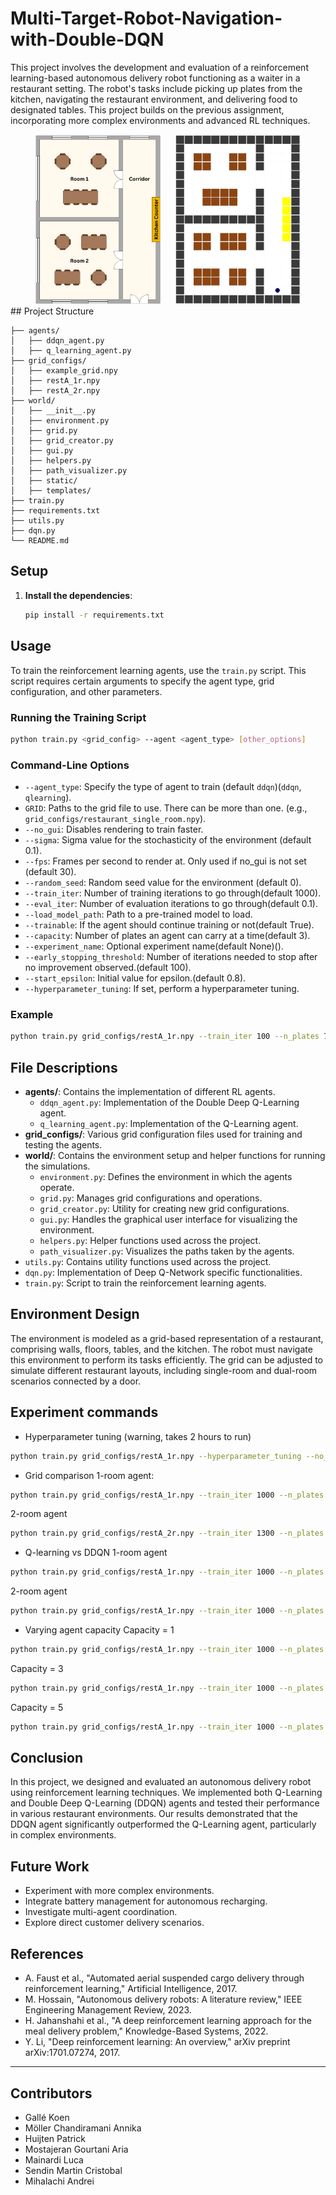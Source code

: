 # Multi-Target-Robot-Navigation-with-Double-DQN

This project involves the development and evaluation of a reinforcement learning-based autonomous delivery robot functioning as a waiter in a restaurant setting. The robot's tasks include picking up plates from the kitchen, navigating the restaurant environment, and delivering food to designated tables. This project builds on the previous assignment, incorporating more complex environments and advanced RL techniques.

<div style="text-align: center;">
    <img src="restA_floorplan.png" alt="Restaurant Floor Plan" width="200" style="display: inline-block; margin-right: 20px;"/>
    <img src="restA_grid.png" alt="Restaurant Grid" width="200" style="display: inline-block;"/>
</div>
## Project Structure

```
├── agents/
│   ├── ddqn_agent.py
│   ├── q_learning_agent.py
├── grid_configs/
│   ├── example_grid.npy
│   ├── restA_1r.npy
│   ├── restA_2r.npy
├── world/
│   ├── __init__.py
│   ├── environment.py
│   ├── grid.py
│   ├── grid_creator.py
│   ├── gui.py
│   ├── helpers.py
│   ├── path_visualizer.py
│   ├── static/
│   ├── templates/
├── train.py
├── requirements.txt
├── utils.py
├── dqn.py
└── README.md

```

## Setup

1. **Install the dependencies**:
   ```sh
   pip install -r requirements.txt
   ```

## Usage

To train the reinforcement learning agents, use the `train.py` script. This script requires certain arguments to specify the agent type, grid configuration, and other parameters.

### Running the Training Script

```sh
python train.py <grid_config> --agent <agent_type> [other_options]
```

### Command-Line Options

- `--agent_type`: Specify the type of agent to train (default `ddqn`)(`ddqn`, `qlearning`).
- `GRID`: Paths to the grid file to use. There can be more than one. (e.g., `grid_configs/restaurant_single_room.npy`).
- `--no_gui`: Disables rendering to train faster.
- `--sigma`: Sigma value for the stochasticity of the environment (default 0.1).
- `--fps`: Frames per second to render at. Only used if no_gui is not set (default 30).
- `--random_seed`: Random seed value for the environment (default 0).
- `--train_iter`: Number of training iterations to go through(default 1000).
- `--eval_iter`: Number of evaluation iterations to go through(default 0.1).
- `--load_model_path`: Path to a pre-trained model to load.
- `--trainable`: If the agent should continue training or not(default True).
- `--capacity`: Number of plates an agent can carry at a time(default 3).
- `--experiment_name`: Optional experiment name(default None)().
- `--early_stopping_threshold`: Number of iterations needed to stop after no improvement observed.(default 100).
- `--start_epsilon`: Initial value for epsilon.(default 0.8).
- `--hyperparameter_tuning`: If set, perform a hyperparameter tuning.

### Example

```sh
python train.py grid_configs/restA_1r.npy --train_iter 100 --n_plates 7 --fps 30 --sigma 0.1 --eval_iter 10 --random_seed 5 --agent_type ddqn --start_epsilon 0.7
```

## File Descriptions

- **agents/**: Contains the implementation of different RL agents.
  - `ddqn_agent.py`: Implementation of the Double Deep Q-Learning agent.
  - `q_learning_agent.py`: Implementation of the Q-Learning agent.
- **grid_configs/**: Various grid configuration files used for training and testing the agents.
- **world/**: Contains the environment setup and helper functions for running the simulations.
  - `environment.py`: Defines the environment in which the agents operate.
  - `grid.py`: Manages grid configurations and operations.
  - `grid_creator.py`: Utility for creating new grid configurations.
  - `gui.py`: Handles the graphical user interface for visualizing the environment.
  - `helpers.py`: Helper functions used across the project.
  - `path_visualizer.py`: Visualizes the paths taken by the agents.
- `utils.py`: Contains utility functions used across the project.
- `dqn.py`: Implementation of Deep Q-Network specific functionalities.
- `train.py`: Script to train the reinforcement learning agents.

## Environment Design

The environment is modeled as a grid-based representation of a restaurant, comprising walls, floors, tables, and the kitchen. The robot must navigate this environment to perform its tasks efficiently. The grid can be adjusted to simulate different restaurant layouts, including single-room and dual-room scenarios connected by a door.

## Experiment commands

- Hyperparameter tuning (warning, takes 2 hours to run)

```sh
python train.py grid_configs/restA_1r.npy --hyperparameter_tuning --no_gui
```

- Grid comparison
  1-room agent:

```sh
python train.py grid_configs/restA_1r.npy --train_iter 1000 --n_plates 9 --capacity 3 --eval_iter 100 --agent_type ddqn --start_epsilon 0.4 --early_stopping_threshold 100 --no_gui
```

2-room agent

```sh
python train.py grid_configs/restA_2r.npy --train_iter 1300 --n_plates 9 --capacity 3 --eval_iter 100 --agent_type ddqn --start_epsilon 0.5 --early_stopping_threshold 200 --no_gui
```

- Q-learning vs DDQN
  1-room agent

```sh
python train.py grid_configs/restA_1r.npy --train_iter 1000 --n_plates 9 --capacity 3 --eval_iter 100 --agent_type qlearning --start_epsilon 0.8 --early_stopping_threshold 100 --no_gui
```

2-room agent

```sh
python train.py grid_configs/restA_1r.npy --train_iter 1000 --n_plates 9 --capacity 3 --eval_iter 100 --agent_type qlearning --start_epsilon 0.8 --early_stopping_threshold 200 --no_gui
```

- Varying agent capacity
  Capacity = 1

```sh
python train.py grid_configs/restA_1r.npy --train_iter 1000 --n_plates 9 --capacity 1 --eval_iter 100 --agent_type ddqn --start_epsilon 0.5 --early_stopping_threshold 100 --no_gui
```

Capacity = 3

```sh
python train.py grid_configs/restA_1r.npy --train_iter 1000 --n_plates 9 --capacity 3 --eval_iter 100 --agent_type ddqn --start_epsilon 0.5 --early_stopping_threshold 100 --no_gui
```

Capacity = 5

```sh
python train.py grid_configs/restA_1r.npy --train_iter 1000 --n_plates 9 --capacity 5 --eval_iter 100 --agent_type ddqn --start_epsilon 0.5 --early_stopping_threshold 100 --no_gui
```

## Conclusion

In this project, we designed and evaluated an autonomous delivery robot using reinforcement learning techniques. We implemented both Q-Learning and Double Deep Q-Learning (DDQN) agents and tested their performance in various restaurant environments. Our results demonstrated that the DDQN agent significantly outperformed the Q-Learning agent, particularly in complex environments.

## Future Work

- Experiment with more complex environments.
- Integrate battery management for autonomous recharging.
- Investigate multi-agent coordination.
- Explore direct customer delivery scenarios.

## References

- A. Faust et al., "Automated aerial suspended cargo delivery through reinforcement learning," Artificial Intelligence, 2017.
- M. Hossain, "Autonomous delivery robots: A literature review," IEEE Engineering Management Review, 2023.
- H. Jahanshahi et al., "A deep reinforcement learning approach for the meal delivery problem," Knowledge-Based Systems, 2022.
- Y. Li, "Deep reinforcement learning: An overview," arXiv preprint arXiv:1701.07274, 2017.

---

## Contributors

- Gallé Koen
- Möller Chandiramani Annika
- Huijten Patrick
- Mostajeran Gourtani Aria
- Mainardi Luca
- Sendin Martin Cristobal
- Mihalachi Andrei
